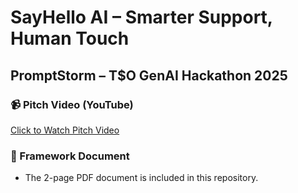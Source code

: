 # SayHello AI – Smarter Support, Human Touch  
## PromptStorm – T$O GenAI Hackathon 2025

### 📹 Pitch Video (YouTube)
[Click to Watch Pitch Video](https://youtu.be/bxiBveKmy4c)

### 📄 Framework Document
- The 2-page PDF document is included in this repository.
